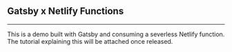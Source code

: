 ## Gatsby x Netlify Functions

---

This is a demo built with Gatsby and consuming a severless Netlify function.
The tutorial explaining this will be attached once released.
